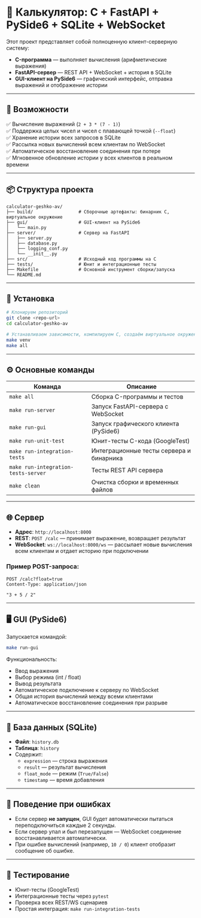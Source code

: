 # 🧮 Калькулятор: C + FastAPI + PySide6 + SQLite + WebSocket

Этот проект представляет собой полноценную клиент-серверную систему:

- **C-программа** — выполняет вычисления (арифметические выражения)
- **FastAPI-сервер** — REST API + WebSocket + история в SQLite
- **GUI-клиент на PySide6** — графический интерфейс, отправка выражений и отображение истории

---

## 🚀 Возможности

✅ Вычисление выражений (`2 + 3 * (7 - 1)`)  
✅ Поддержка целых чисел и чисел с плавающей точкой (`--float`)  
✅ Хранение истории всех запросов в SQLite  
✅ Рассылка новых вычислений всем клиентам по WebSocket  
✅ Автоматическое восстановление соединения при потере  
✅ Мгновенное обновление истории у всех клиентов в реальном времени

---

## 📦 Структура проекта

```
calculator-geshko-av/
├── build/                 # Сборочные артефакты: бинарник C, виртуальное окружение
├── gui/                   # GUI-клиент на PySide6
│   └── main.py
├── server/                # Сервер на FastAPI
│   ├── server.py
│   ├── database.py
│   ├── logging_conf.py
│   └── __init__.py
├── src/                   # Исходный код программы на C
├── tests/                 # Юнит и интеграционные тесты
├── Makefile               # Основной инструмент сборки/запуска
└── README.md
```

---

## 🧰 Установка

```bash
# Клонируем репозиторий
git clone <repo-url>
cd calculator-geshko-av

# Устанавливаем зависимости, компилируем C, создаём виртуальное окружение
make venv
make all
```

---

## ⚙️ Основные команды

| Команда                             | Описание                                           |
|------------------------------------|----------------------------------------------------|
| `make all`                         | Сборка C-программы и тестов                        |
| `make run-server`                  | Запуск FastAPI-сервера с WebSocket                 |
| `make run-gui`                     | Запуск графического клиента (PySide6)              |
| `make run-unit-test`               | Юнит-тесты C-кода (GoogleTest)                     |
| `make run-integration-tests`       | Интеграционные тесты сервера и бинарника           |
| `make run-integration-tests-server`| Тесты REST API сервера                             |
| `make clean`                       | Очистка сборки и временных файлов                  |

---

## 🌐 Сервер

- **Адрес**: `http://localhost:8000`
- **REST**: `POST /calc` — принимает выражение, возвращает результат
- **WebSocket**: `ws://localhost:8000/ws` — рассылает новые вычисления всем клиентам и отдает историю при подключении

### Пример POST-запроса:
```http
POST /calc?float=true
Content-Type: application/json

"3 + 5 / 2"
```

---

## 🖥️ GUI (PySide6)

Запускается командой:

```bash
make run-gui
```

Функциональность:
- Ввод выражения
- Выбор режима (int / float)
- Вывод результата
- Автоматическое подключение к серверу по WebSocket
- Общая история вычислений между всеми клиентами
- Автоматическое восстановление соединения при разрыве

---

## 💾 База данных (SQLite)

- **Файл**: `history.db`
- **Таблица**: `history`
- Содержит:
  - `expression` — строка выражения
  - `result` — результат вычисления
  - `float_mode` — режим (`True/False`)
  - `timestamp` — время добавления

---

## 🔁 Поведение при ошибках

- Если сервер **не запущен**, GUI будет автоматически пытаться переподключиться каждые 2 секунды.
- Если сервер упал и был перезапущен — WebSocket соединение восстанавливается автоматически.
- При ошибке вычислений (например, `10 / 0`) клиент отобразит сообщение об ошибке.

---

## 🧪 Тестирование

- Юнит-тесты (GoogleTest)
- Интеграционные тесты через `pytest`
- Проверка всех REST/WS сценариев
- Простая интеграция: `make run-integration-tests`
